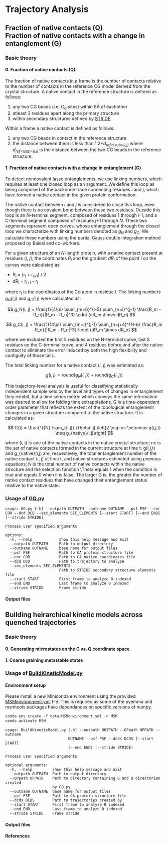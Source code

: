 # Trajectory Analysis

## Fraction of native contacts (Q) <br> Fraction of native contacts with a change in entanglement (G)  
### Basic theory
#### 0. Fraction of native contacts (Q) 
The fraction of native contacts in a frame is the number of contacts relative to the number of contacts in the reference CG model derived from the crystal structure. A native contact in the reference structure is defined as follows:  
1. any two CG beads (i.e. C<sub>&alpha;</sub> sites) within 8&Aring; of eachother  
2. atleast 3 residues apart along the primary structure  
3. within secondary structures defined by [STRIDE](https://webclu.bio.wzw.tum.de/stride/).   
  
Within a frame a native contact is defined as follows:   
1. any two CG beads in contact in the reference structure  
2. the distance between them is less than 1.2\**d<sub>ref<\sub>(i,j)* where *d<sub>ref<\sub>(i,j)* is the distance between the two CG beads in the reference structure.   

#### 1. Fraction of native contacts with a change in entanglement (G)    
To detect noncovalent lasso entanglements, we use linking numbers, which requires at least one closed loop as an argument. 
We define this loop as being composed of the backbone trace connecting residues *i* and *j*, which have formed a native 
contact in the given protein conformation.

The native contact between *i* and *j* is considered to close this loop, even though there is no covalent bond between these two residues. 
Outside this loop is an N-terminal segment, composed of residues 1 through *i*-1, and a C-terminal segment composed of residues *j*+1 through *N*. 
These two segments represent open curves, whose entanglement through the closed loop we characterize with linking numbers denoted as *g<sub>N</sub>* and *g<sub>C</sub>*. 
We calculate these numbers using the partial Gauss double integration method proposed by Baiesi and co-workers.

For a given structure of an *N*-length protein, with a native contact present at residues (*i*, *j*), the coordinates *R<sub>l</sub>* 
and the gradient *dR<sub>l</sub>* of the point *l* on the curves were calculated as:

- R<sub>l</sub> = (r<sub>l</sub> + r<sub>l+1</sub>) / 2
- dR<sub>l</sub> = r<sub>l+1</sub> - r<sub>l</sub>

where *r<sub>l</sub>* is the coordinates of the Cα atom in residue *l*. The linking numbers *g<sub>N</sub>(*i*,*j*)* and *g<sub>C</sub>(*i*,*j*)* were calculated as:

$$ g_N(i, j) = \frac{1}{4\pi} \sum_{m=6}^{i-5} \sum_{n=i}^{j-1} \frac{R_m - R_n}{|R_m - R_n|^3} \cdot (dR_m \times dR_n) $$

$$ g_C(i, j) = \frac{1}{4\pi} \sum_{m=i}^{j-1} \sum_{n=j+4}^{N-6} \frac{R_m - R_n}{|R_m - R_n|^3} \cdot (dR_m \times dR_n) $$

where we excluded the first 5 residues on the N-terminal curve, last 5 residues on the C-terminal curve, and 4 residues before and after the native contact 
to eliminate the error induced by both the high flexibility and contiguity of those tails.

The total linking number for a native contact (*i*, *j*) was estimated as:

$$ g(i, j) = \text{round}(g_N(i, j)) + \text{round}(g_C(i, j)) $$
  
This trajectory-level analysis is useful for classifying statistically independent sample sets by the level and types of changes in entanglement they exhibit, but a time series metric which conveys the same information was desired to allow for folding time extrapolations. G is a time-dependent order parameter that reflects the extent of the topological entanglement changes in a given structure compared to the native structure. It is calculated as:

$$
G(t) = \frac{1}{N} \sum_{(i,j)} \Theta(i,j) \left[2 \cap nc \setminus g(i,j,t) \neq g_{native}(i,j)\right]
$$

where (i, j) is one of the native contacts in the native crystal structure; nc is the set of native contacts formed in the current structure at time t; g(i,j,t) and g_{native}(i,j) are, respectively, the total entanglement number of the native contact (i, j) at time t, and native structures estimated using previous equations; N is the total number of native contacts within the native structure and the selection function \Theta equals 1 when the condition is true and equals 0 when it is false. The larger G is, the greater the number of native contact residues that have changed their entanglement status relative to the native state. 


### Usage of [GQ.py](src/data/GQ.py)
```
usage: GQ.py [-h] --outpath OUTPATH --outname OUTNAME --psf PSF --cor COR --dcd DCD --sec_elements SEC_ELEMENTS [--start START] [--end END] [--stride STRIDE]

Process user specified arguments

options:
  -h, --help            show this help message and exit
  --outpath OUTPATH     Path to output directory
  --outname OUTNAME     base name for output files
  --psf PSF             Path to CA protein structure file
  --cor COR             Path to CA native coordinates file
  --dcd DCD             Path to trajectory to analyze
  --sec_elements SEC_ELEMENTS
                        Path to STRIDE secondary structure elements file
  --start START         First frame to analyze 0 indexed
  --end END             Last frame to analyze 0 indexed
  --stride STRIDE       Frame stride
```

#### Output files  



## Building heirarchical kinetic models across quenched trajectories 
### Basic theory
#### 0. Generating microstates on the G vs. Q coordinate space

#### 1. Coarse graining metastable states  

### Usage of [BuildKineticModel.py](src/data/BuildKineticModel.py)
#### Environment setup
Please install a new Miniconda environment using the provided [MSMenvironment.yml](data/MSMenvironment.yml) file. This is required as some of the pyemma and msmtools packages have dependances on specific versions of numpy.  
```python
conda env create -f data/MSMenvironment.yml -n MSM
conda activate MSM
```

```
usage: BuildKineticModel.py [-h] --outpath OUTPATH --OPpath OPPATH --outname
                            OUTNAME --psf PSF --dcds DCDS [--start START]
                            [--end END] [--stride STRIDE]

Process user specified arguments

optional arguments:
  -h, --help         show this help message and exit
  --outpath OUTPATH  Path to output directory
  --OPpath OPPATH    Path to directory containing G and Q directories created
                     by GQ.py
  --outname OUTNAME  base name for output files
  --psf PSF          Path to CA protein structure file
  --dcds DCDS        Path to trajectories created by
  --start START      First frame to analyze 0 indexed
  --end END          Last frame to analyze 0 indexed
  --stride STRIDE    Frame stride
```

#### Output files  

#### References